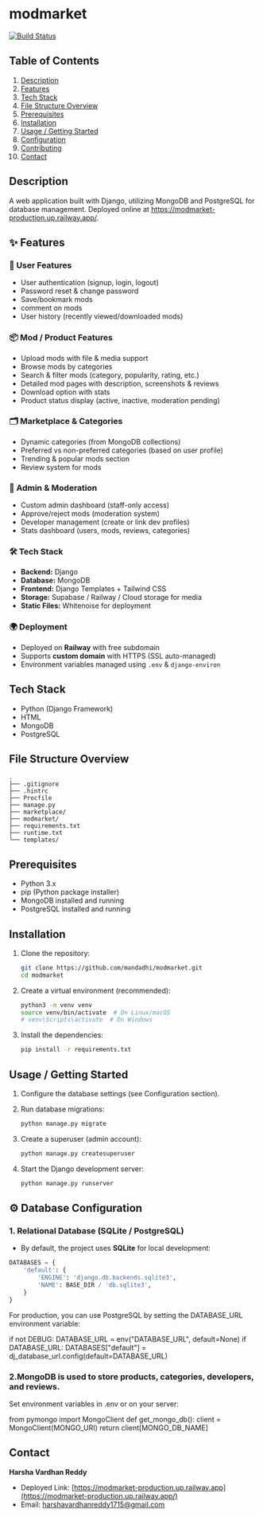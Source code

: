 # modmarket

[![Build Status](https://img.shields.io/github/actions/workflow/status/mandadhi/modmarket/main.yml?branch=main)]()

## Table of Contents

1.  [Description](#description)
2.  [Features](#features)
3.  [Tech Stack](#tech-stack)
4.  [File Structure Overview](#file-structure-overview)
5.  [Prerequisites](#prerequisites)
6.  [Installation](#installation)
7.  [Usage / Getting Started](#usage--getting-started)
8.  [Configuration](#configuration)
9.  [Contributing](#contributing)
10. [Contact](#contact)

## Description

A web application built with Django, utilizing MongoDB and PostgreSQL for database management. Deployed online at https://modmarket-production.up.railway.app/.
<!-- TODO: Add screenshots if applicable -->

## ✨ Features

### 👤 User Features
- User authentication (signup, login, logout)
- Password reset & change password
- Save/bookmark mods
- comment on mods
- User history (recently viewed/downloaded mods)

### 📦 Mod / Product Features
- Upload mods with file & media support
- Browse mods by categories
- Search & filter mods (category, popularity, rating, etc.)
- Detailed mod pages with description, screenshots & reviews
- Download option with stats
- Product status display (active, inactive, moderation pending)

### 🗂 Marketplace & Categories
- Dynamic categories (from MongoDB collections)
- Preferred vs non-preferred categories (based on user profile)
- Trending & popular mods section
- Review system for mods

### 🔧 Admin & Moderation
- Custom admin dashboard (staff-only access)
- Approve/reject mods (moderation system)
- Developer management (create or link dev profiles)
- Stats dashboard (users, mods, reviews, categories)

### 🛠 Tech Stack
- **Backend:** Django
- **Database:** MongoDB  
- **Frontend:** Django Templates + Tailwind CSS  
- **Storage:** Supabase / Railway / Cloud storage for media  
- **Static Files:** Whitenoise for deployment  

### 🌍 Deployment
- Deployed on **Railway** with free subdomain
- Supports **custom domain** with HTTPS (SSL auto-managed)
- Environment variables managed using `.env` & `django-environ`


## Tech Stack

*   Python (Django Framework)
*   HTML
*   MongoDB
*   PostgreSQL

## File Structure Overview

```text
.
├── .gitignore
├── .hintrc
├── Procfile
├── manage.py
├── marketplace/
├── modmarket/
├── requirements.txt
├── runtime.txt
└── templates/
```

## Prerequisites

*   Python 3.x
*   pip (Python package installer)
*   MongoDB installed and running
*   PostgreSQL installed and running

## Installation

1.  Clone the repository:

    ```bash
    git clone https://github.com/mandadhi/modmarket.git
    cd modmarket
    ```

2.  Create a virtual environment (recommended):

    ```bash
    python3 -m venv venv
    source venv/bin/activate  # On Linux/macOS
    # venv\Scripts\activate  # On Windows
    ```

3.  Install the dependencies:

    ```bash
    pip install -r requirements.txt
    ```

## Usage / Getting Started

1.  Configure the database settings (see Configuration section).

2.  Run database migrations:

    ```bash
    python manage.py migrate
    ```

3.  Create a superuser (admin account):

    ```bash
    python manage.py createsuperuser
    ```

4.  Start the Django development server:

    ```bash
    python manage.py runserver
    ```


## ⚙️ Database Configuration

### 1. Relational Database (SQLite / PostgreSQL)
- By default, the project uses **SQLite** for local development:

```python
DATABASES = {
    'default': {
        'ENGINE': 'django.db.backends.sqlite3',
        'NAME': BASE_DIR / 'db.sqlite3',
    }
}
```

For production, you can use PostgreSQL by setting the DATABASE_URL environment variable:

if not DEBUG:
    DATABASE_URL = env("DATABASE_URL", default=None)
    if DATABASE_URL:
        DATABASES["default"] = dj_database_url.config(default=DATABASE_URL)

### 2.MongoDB is used to store products, categories, developers, and reviews.
Set environment variables in .env or on your server:

from pymongo import MongoClient
def get_mongo_db():
    client = MongoClient(MONGO_URI)
    return client[MONGO_DB_NAME]

## Contact

**Harsha Vardhan Reddy**  
- Deployed Link: [https://modmarket-production.up.railway.app](https://modmarket-production.up.railway.app/)  
- Email: [harshavardhanreddy1715@gmail.com](mailto:harshavardhanreddy1715@gmail.com)
